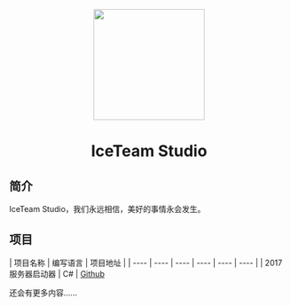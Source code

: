 <div align="center">
<img src="https://avatars.githubusercontent.com/u/195313566" width="200px"></img>
</a>
<h1>IceTeam Studio</h1>
</div>

## 简介
IceTeam Studio，我们永远相信，美好的事情永会发生。

## 项目
|  项目名称   | 编写语言  | 项目地址  | 
|  ----  | ----  | ----  | ----  | ----  | ----  |
| 2017 服务器启动器  | C# | [Github](https://github.com/IceTeam-Studio/ServerLauncher) 

还会有更多内容......
